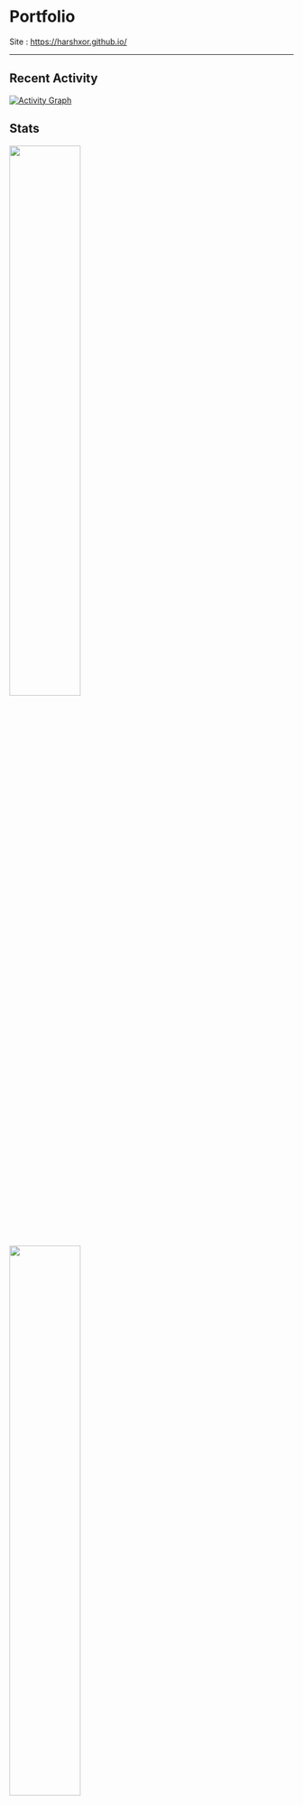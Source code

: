 # Portfolio

Site : https://harshxor.github.io/

---

## Recent Activity
[![Activity Graph](https://github-readme-activity-graph.vercel.app/graph?username=HarshXor&theme=react-dark&area=true)](https://github.com/HarshXor)

## Stats
<img alt="" align="left" width="50%" src="https://github-readme-streak-stats.herokuapp.com/?user=HarshXor&theme=transparent&border_radius=5" />
<img alt="" align="left" width="50%" src="https://github-readme-stats.vercel.app/api/top-langs/?username=HarshXor&layout=compact&theme=radical" />

<!--
**afrzlfa/afrzlfa** is a ✨ _special_ ✨ repository because its `README.md` (this file) appears on your GitHub profile.

Here are some ideas to get you started:

- 🔭 I’m currently working on ...
- 🌱 I’m currently learning ...
- 👯 I’m looking to collaborate on ...
- 🤔 I’m looking for help with ...
- 💬 Ask me about ...
- 📫 How to reach me: ...
- 😄 Pronouns: ...
- ⚡ Fun fact: ...
-->
